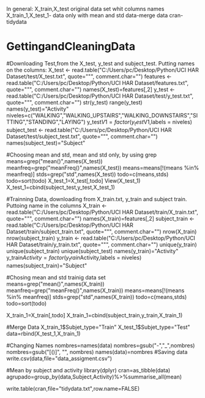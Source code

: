 In general:
X_train,X_test original data set whit columns names
X_train_1,X_test_1- data only with mean and std
data-merge data
cran-tidydata


# GettingandCleaningData
#Downloading Test,from the X_test, y_test and subject_test.
Putting names on the columns:
X_test <- read.table("C:/Users/pc/Desktop/Python/UCI HAR Dataset/test/X_test.txt", quote="\"", comment.char="")
features <- read.table("C:/Users/pc/Desktop/Python/UCI HAR Dataset/features.txt", quote="\"", comment.char="")
names(X_test)=features[,2]
y_test <- read.table("C:/Users/pc/Desktop/Python/UCI HAR Dataset/test/y_test.txt", quote="\"", comment.char="")
str(y_test)
range(y_test)
names(y_test)="Activity"
niveles=c("WALKING","WALKING_UPSTAIRS","WALKING_DOWNSTAIRS","SITTING","STANDING","LAYING")
y_test$V1=factor(y_test$V1,labels = niveles)
subject_test <- read.table("C:/Users/pc/Desktop/Python/UCI HAR Dataset/test/subject_test.txt", quote="\"", comment.char="")
names(subject_test)="Subject"

#Choosing mean and std, mean and std only, by using grep
means=grep("mean()",names(X_test))
meanfreq=grep("meanFreq()",names(X_test))
means=means[!(means %in% meanfreq)]
stds=grep("std",names(X_test))
todo=c(means,stds)
todo=sort(todo)
X_test_1=X_test[,todo]
View(X_test_1)
X_test_1=cbind(subject_test,y_test,X_test_1)

#Trainning Data, downloading from X_train.txt, y_train and subject train. Puttoing name in the columns
X_train <- read.table("C:/Users/pc/Desktop/Python/UCI HAR Dataset/train/X_train.txt", quote="\"", comment.char="")
names(X_train)=features[,2]
subject_train <- read.table("C:/Users/pc/Desktop/Python/UCI HAR Dataset/train/subject_train.txt", quote="\"", comment.char="")
nrow(X_train)
nrow(subject_train)
y_train <- read.table("C:/Users/pc/Desktop/Python/UCI HAR Dataset/train/y_train.txt", quote="\"", comment.char="")
unique(y_train)
unique(subject_train)
unique(subject_test)
names(y_train)="Activity"
y_train$Activity=factor(y_train$Activity,labels = niveles)
names(subject_train)="Subject"

#Chosing mean and std trainig data set
means=grep("mean()",names(X_train))
meanfreq=grep("meanFreq()",names(X_train))
means=means[!(means %in% meanfreq)]
stds=grep("std",names(X_train))
todo=c(means,stds)
todo=sort(todo)

X_train_1=X_train[,todo]
X_train_1=cbind(subject_train,y_train,X_train_1)


#Merge Data
X_train_1$Subjet_type="Train"
X_test_1$Subjet_type="Test"
data=rbind(X_test_1,X_train_1)

#Changing Names
nombres=names(data)
nombres=gsub("-","_",nombres)
nombres=gsub("[()]", "", nombres)
names(data)=nombres
#Saving data
write.csv(data,file="data_assigment.csv")

#Mean by subject and activity
library(dplyr)
cran=as_tibble(data)
agrupado=group_by(data,Subject,Activity)%>%summarise_all(mean)

write.table(cran,file="tidydata.txt",row.name=FALSE)
